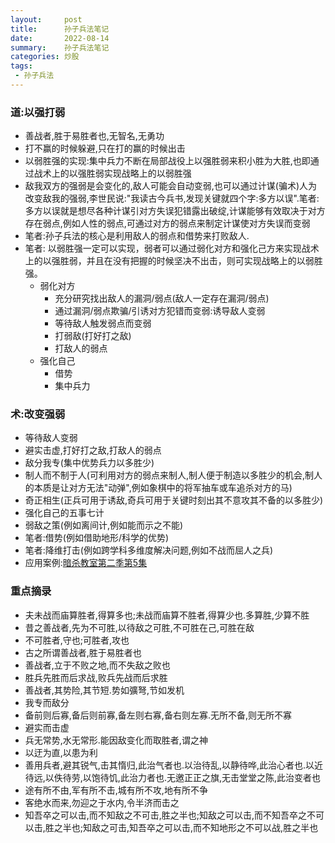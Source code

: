 ```yaml
---
layout:     post
title:      孙子兵法笔记
date:       2022-08-14
summary:    孙子兵法笔记
categories: 炒股
tags:
 - 孙子兵法
---
```


### 道:以强打弱

+ 善战者,胜于易胜者也,无智名,无勇功
+ 打不赢的时候躲避,只在打的赢的时候出击
+ 以弱胜强的实现:集中兵力不断在局部战役上以强胜弱来积小胜为大胜,也即通过战术上的以强胜弱实现战略上的以弱胜强
+ 敌我双方的强弱是会变化的,敌人可能会自动变弱,也可以通过计谋(骗术)人为改变敌我的强弱,李世民说:"我读古今兵书,发现关键就四个字:多方以误".笔者:多方以误就是想尽各种计谋引对方失误犯错露出破绽,计谋能够有效取决于对方存在弱点,例如人性的弱点,可通过对方的弱点来制定计谋使对方失误而变弱
+ 笔者:孙子兵法的核心是利用敌人的弱点和借势来打败敌人.
+ 笔者: 以弱胜强一定可以实现，弱者可以通过弱化对方和强化己方来实现战术上的以强胜弱，并且在没有把握的时候坚决不出击，则可实现战略上的以弱胜强。
    + 弱化对方
        + 充分研究找出敌人的漏洞/弱点(敌人一定存在漏洞/弱点)
        + 通过漏洞/弱点欺骗/引诱对方犯错而变弱:诱导敌人变弱
        + 等待敌人触发弱点而变弱
        + 打弱敌(打好打之敌)
        + 打敌人的弱点
    + 强化自己
        + 借势
        + 集中兵力

### 术:改变强弱

+ 等待敌人变弱
+ 避实击虚,打好打之敌,打敌人的弱点
+ 敌分我专(集中优势兵力以多胜少)
+ 制人而不制于人(可利用对方的弱点来制人,制人便于制造以多胜少的机会,制人的本质是让对方无法"动弹",例如象棋中的将军抽车或车追杀对方的马)
+ 奇正相生(正兵可用于诱敌,奇兵可用于关键时刻出其不意攻其不备的以多胜少)
+ 强化自己的五事七计
+ 弱敌之策(例如离间计,例如能而示之不能)
+ 笔者:借势(例如借助地形/科学的优势)
+ 笔者:降维打击(例如跨学科多维度解决问题,例如不战而屈人之兵)
+ 应用案例:[暗杀教室第二季第5集][1]

### 重点摘录

+ 夫未战而庙算胜者,得算多也;未战而庙算不胜者,得算少也.多算胜,少算不胜
+ 昔之善战者,先为不可胜,以待敌之可胜,不可胜在己,可胜在敌
+ 不可胜者,守也;可胜者,攻也
+ 古之所谓善战者,胜于易胜者也
+ 善战者,立于不败之地,而不失敌之败也
+ 胜兵先胜而后求战,败兵先战而后求胜
+ 善战者,其势险,其节短.势如彍弩,节如发机
+ 我专而敌分
+ 备前则后寡,备后则前寡,备左则右寡,备右则左寡.无所不备,则无所不寡
+ 避实而击虚
+ 兵无常势,水无常形.能因敌变化而取胜者,谓之神
+ 以迂为直,以患为利
+ 善用兵者,避其锐气,击其惰归,此治气者也.以治待乱,以静待哗,此治心者也.以近待远,以佚待劳,以饱待饥,此治力者也.无邀正正之旗,无击堂堂之陈,此治变者也
+ 途有所不由,军有所不击,城有所不攻,地有所不争
+ 客绝水而来,勿迎之于水内,令半济而击之
+ 知吾卒之可以击,而不知敌之不可击,胜之半也;知敌之可以击,而不知吾卒之不可以击,胜之半也;知敌之可击,知吾卒之可以击,而不知地形之不可以战,胜之半也

[1]: http://www.ntdm8.com/play/2721-1-5.html

